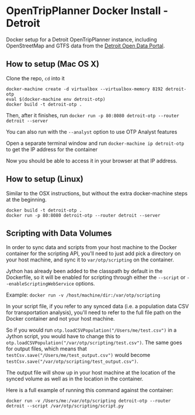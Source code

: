 # OpenTripPlanner Docker Install - Detroit
Docker setup for a Detroit OpenTripPlanner instance, including OpenStreetMap and GTFS data
from the [Detroit Open Data Portal](http://data.detroitmi.gov/).

## How to setup (Mac OS X)
Clone the repo, `cd` into it
```
docker-machine create -d virtualbox --virtualbox-memory 8192 detroit-otp
eval $(docker-machine env detroit-otp)
docker build -t detroit-otp .
```

Then, after it finishes, run
`docker run -p 80:8080 detroit-otp --router detroit --server`

You can also run with the `--analyst` option to use OTP Analyst features

Open a separate terminal window and run `docker-machine ip detroit-otp` to get the IP address for the container

Now you should be able to access it in your browser at that IP address.

## How to setup (Linux)
Similar to the OSX instructions, but without the extra docker-machine steps at the beginning.
```
docker build -t detroit-otp .
docker run -p 80:8080 detroit-otp --router detroit --server
```

## Scripting with Data Volumes

In order to sync data and scripts from your host machine to the Docker container
for the scripting API, you'll need to just add pick a directory on your host machine,
and sync it to `var/otp/scripting` on the container.

Jython has already been added to the classpath by default in the Dockerfile, so it
will be enabled for scripting through either the `--script` or
`--enableScriptingWebService` options.

Example: `docker run -v /host/machine/dir:/var/otp/scripting`

In your script file, if you refer to any synced data (i.e. a population data CSV
for transportation analysis), you'll need to refer to the full file path on the
Docker container and not your host machine.

So if you would run `otp.loadCSVPopulation("/Users/me/test.csv")` in a Jython script,
you would have to change this to `otp.loadCSVPopulation("/var/otp/scripting/test.csv")`.
The same goes for output files, which means that `testCsv.save("/Users/me/test_output.csv")`
would become `testCsv.save("/var/otp/scripting/test_output.csv")`.

The output file will show up in your host machine at the location of the synced volume
as well as in the location in the container.

Here is a full example of running this command against the container:

`docker run -v /Users/me:/var/otp/scripting detroit-otp --router detroit --script /var/otp/scripting/script.py`
